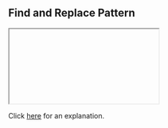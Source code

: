 ##  Find and Replace Pattern 

<iframe></iframe>

Click [here](Explanation.md) for an explanation.

